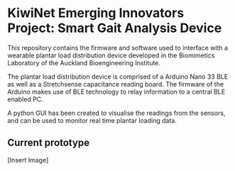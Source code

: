 # KiwiNet Emerging Innovators Project: Smart Gait Analysis Device

This repository contains the firmware and software used to interface with a wearable plantar load distribution device developed in the Biomimetics Laboratory of the Auckland Bioengineering Institute. 

The plantar load distribution device is comprised of a Arduino Nano 33 BLE as well as a Stretchsense capacitance reading board. The firmware of the Arduino makes use of BLE technology to relay information to a central BLE enabled PC.

A python GUI has been created to visualise the readings from the sensors, and can be used to monitor real time plantar loading data.

## Current prototype 
[Insert Image]
